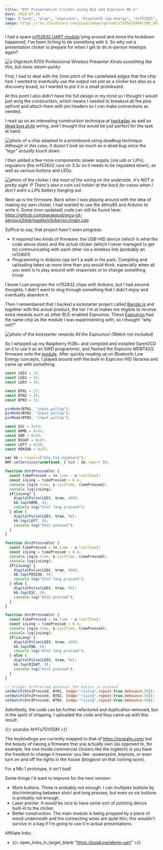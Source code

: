 ```yaml
---
title: "DIY Presentation Clicker using BLE and Espruino Mk-1"
date: 2020-07-18
tags: ["hack", "play", "espruino", "bluetooth low energy", "nrf52832", "diy", "diy clicker"]
image: https://res.cloudinary.com/psqd/image/upload/v1595410448/IMG_20200718_194028.jpg.jpg
---
```

I had a spare [nrf52832 UART module](https://psqd.pw/ebyte-uart) lying around and since the lockdown happened, I've been itching to do something with it. So why not a presentation clicker to prepare for when I get to do in-person meetups again?

<!--more-->

![a Olgictech R700 Professional Wireless Presenter](https://assets.logitech.com/assets/55457/5/r700-gallery.png)
*Kinda something like this, but more steam-punky*

First, I had to deal with the 2mm pitch of the castellated edges that the chip had. I wanted to eventually use the output not just as a clicker but also as a discovery board, so I wanted to put it in a small protoboard.

At this point I also didn't have the full design in my mind so I thought I would just wing the construction, which means I needed to breakout all the pins upfront and attach them with pin headers so I can make connections as needed.

I read up on an interesting construction technique at [hackaday](https://hackaday.com/2013/06/25/solder-trick-to-make-your-own-surface-mount-breakout-boards/) as well as [dead bug style](https://makezine.com/2012/10/08/a-fine-example-of-dead-bug-style-circuit-wiring/) wiring, and I thought this would be just perfect for the task at hand.

![photo of a chip adapted to a protoboard using deadbug technique](https://res.cloudinary.com/psqd/image/upload/v1595410775/IMG_20200714_004734.jpg.jpg)
*Although in this case, it doesn't look as much as a dead bug since the "legs" actually touch down.*

I then added a few more components: power supply (via usb or LiPo), regulators (the nrf52832 runs on 3.3v so it needs to be regulated down), as well as various buttons and LEDs.

![photo of the clicker](https://res.cloudinary.com/psqd/image/upload/v1595410448/IMG_20200718_194028.jpg.jpg)
*I did most of the wiring on the underside. It's NOT a pretty sight :P There's also a coin cell holder at the back for cases when I don't want a LiPo battery hanging out.*

Next up is the firmware. Back when I was playing around with the idea of making my own clicker, I had wanted to use the attiny85 and Arduino to write it. Some (non-updated) code can still be found here: https://github.com/parasquid/mcu-iot-sensors/blob/master/clicker/src/main.cpp

Suffice to say, that project hasn't seen progress:

* It required two kinds of firmware: the USB-HID device (which is what the code above does) and the actual clicker (which I never managed to get to) communicating with each other via a wireless link (probably an nrf24l01)
* Programming in Arduino cpp isn't a walk in the park. Compiling and uploading takes up more time than you would think, especially when all you want is to play around with responses or to change something trivial.

I know I can program the nrf52832 chips with Arduino, but I had second thoughts. I didn't want to slog through something that I didn't enjoy and eventually abandon it.

Then I remembered that I backed a kickstarter project called [Bangle.js](https://www.kickstarter.com/projects/gfw/banglejs-the-hackable-smart-watch) and together with the actual product, the tier I'm at makes me eligible to receive extra rewards such as other BLE-enabled Espruinos. These [Espruinos](https://www.espruino.com/) had the same chip as the module I was experimenting with, so I thought "why not?"

![photo of the kickstarter rewards](https://res.cloudinary.com/psqd/image/upload/v1595412802/IMG_20200614_220504.jpg.jpg)
*All the Espruinos! (Watch not included)*

So I whipped up my Raspberry Pi3B+ and compiled and installed OpenOCD on it to use it as an SWD programmer, and flashed the Espruino MDBT42Q firmware onto the [module](https://psqd.pw/ebyte-uart). After quickly reading up on Bluetooth Low Energy concepts, I played around with the built-in Espruino HID libraries and came up with something:

``` javascript
const LED1 = 25;
const LED2 = 26;
const LED3 = 30;

const BTN1 = 27;
const BTN2 = 28;
const BTN3 = 31;

pinMode(BTN1, "input_pullup");
pinMode(BTN2, "input_pullup");
pinMode(BTN3, "input_pullup");

const ESC = 0x29;
const HOME = 0x4a;
const END = 0x4d;
const RIGHT = 0x4f;
const LEFT = 0x50;
const PERIOD = 0x37;

var kb = require("ble_hid_keyboard");
NRF.setServices(undefined, { hid : kb.report });

function btn1Pressed(e) {
  const timePressed = (e.time - e.lastTime);
  const isLong = timePressed > 0.4;
  console.log(e.time, e.lastTime, timePressed);
  console.log(isLong);
  if(isLong) {
    digitalPulse(LED1, true, 400);
    kb.tap(HOME, 0);
    console.log("btn1 long pressed");
  } else {
    digitalPulse(LED1, true, 50);
    kb.tap(LEFT, 0);
    console.log("btn1 pressed");
  }
}

function btn2Pressed(e) {
  const timePressed = (e.time - e.lastTime);
  const isLong = timePressed > 0.4;
  console.log(e.time, e.lastTime, timePressed);
  console.log(isLong);
  if(isLong) {
    digitalPulse(LED2, true, 400);
    kb.tap(PERIOD, 0);
    console.log("btn2 long pressed");
  } else {
    digitalPulse(LED2, true, 50);
    kb.tap(ESC, 0);
    console.log("btn2 pressed");
  }
}

function btn3Pressed(e) {
  const timePressed = (e.time - e.lastTime);
  const isLong = timePressed > 0.4;
  console.log(e.time, e.lastTime, timePressed);
  console.log(isLong);
  if(isLong) {
    digitalPulse(LED3, true, 400);
    kb.tap(END, 0);
    console.log("btn3 long pressed");
  } else {
    digitalPulse(LED3, true, 50);
    kb.tap(RIGHT, 0);
    console.log("btn3 pressed");
  }
}

// trigger btnPressed whenever the button is pressed
setWatch(btn1Pressed, BTN1, {edge:"rising",repeat:true,debounce:50});
setWatch(btn2Pressed, BTN2, {edge:"rising",repeat:true,debounce:50});
setWatch(btn3Pressed, BTN3, {edge:"rising",repeat:true,debounce:50});
```

Admittedly, the code can be further refactored and duplication removed, but in the spirit of shipping, I uploaded the code and thus came up with this result:

{{< youtube AtYFs7GV5SM >}}

The keybindings are currently mapped to that of https://revealjs.com/ but the beauty of having a firmware that you actually own (as opposed to, for example, the one inside commercial clickers like the logitech) is you have the freedom to change it however you like--powerpoint, keynote, or even turn on and off the lights in the house (blogpost on that coming soon).

For a Mk-1 prototype, it isn't bad!

Some things I'd want to improve for the next version:

* More buttons. Three is probably not enough. I can multiplex buttons by discrimimating between short and long presses, but even so six buttons is probably not enough.
* Laser pointer. It would be nice to have some sort of pointing device built-in to the clicker.
* Better construction. The main module is being propped by a piece of wood underneath and the connecting wires are quite thin; this wouldn't survive in a bag if I'm going to use it in actual presentations.

Affiliate links:

* {{< open_links_in_target_blank "https://psqd.pw/ebyte-uart" >}}
